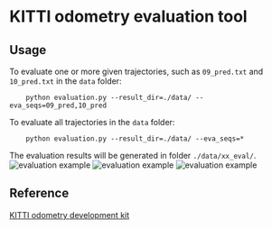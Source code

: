# KITTI odometry evaluation tool

## Usage

To evaluate one or more given trajectories, such as `09_pred.txt` and `10_pred.txt`  in the `data` folder:

        python evaluation.py --result_dir=./data/ --eva_seqs=09_pred,10_pred 

To evaluate all trajectories in the `data` folder:

        python evaluation.py --result_dir=./data/ --eva_seqs=* 

The evaluation results will be generated in folder `./data/xx_eval/`. 
![evaluation example](https://github.com/LearnerLee/KITTI-odometry-evaluation-tool/blob/master/doc/09_error_seg.png)
![evaluation example](https://github.com/LearnerLee/KITTI-odometry-evaluation-tool/blob/master/doc/09_path.png)
![evaluation example](https://github.com/LearnerLee/KITTI-odometry-evaluation-tool/blob/master/doc/09_rpy.png)

## Reference
<a href="http://www.cvlibs.net/datasets/kitti/eval_odometry.php" target="_blank">KITTI odometry development kit</a>
